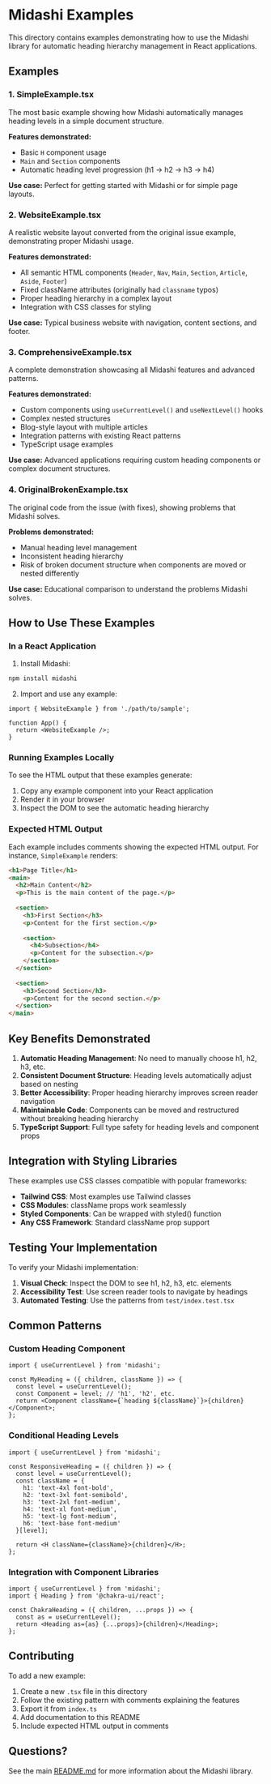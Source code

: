 # Midashi Examples

This directory contains examples demonstrating how to use the Midashi library for automatic heading hierarchy management in React applications.

## Examples

### 1. SimpleExample.tsx
The most basic example showing how Midashi automatically manages heading levels in a simple document structure.

**Features demonstrated:**
- Basic `H` component usage
- `Main` and `Section` components
- Automatic heading level progression (h1 → h2 → h3 → h4)

**Use case:** Perfect for getting started with Midashi or for simple page layouts.

### 2. WebsiteExample.tsx
A realistic website layout converted from the original issue example, demonstrating proper Midashi usage.

**Features demonstrated:**
- All semantic HTML components (`Header`, `Nav`, `Main`, `Section`, `Article`, `Aside`, `Footer`)
- Fixed className attributes (originally had `classname` typos)
- Proper heading hierarchy in a complex layout
- Integration with CSS classes for styling

**Use case:** Typical business website with navigation, content sections, and footer.

### 3. ComprehensiveExample.tsx
A complete demonstration showcasing all Midashi features and advanced patterns.

**Features demonstrated:**
- Custom components using `useCurrentLevel()` and `useNextLevel()` hooks
- Complex nested structures
- Blog-style layout with multiple articles
- Integration patterns with existing React patterns
- TypeScript usage examples

**Use case:** Advanced applications requiring custom heading components or complex document structures.

### 4. OriginalBrokenExample.tsx
The original code from the issue (with fixes), showing problems that Midashi solves.

**Problems demonstrated:**
- Manual heading level management
- Inconsistent heading hierarchy
- Risk of broken document structure when components are moved or nested differently

**Use case:** Educational comparison to understand the problems Midashi solves.

## How to Use These Examples

### In a React Application

1. Install Midashi:
```bash
npm install midashi
```

2. Import and use any example:
```tsx
import { WebsiteExample } from './path/to/sample';

function App() {
  return <WebsiteExample />;
}
```

### Running Examples Locally

To see the HTML output that these examples generate:

1. Copy any example component into your React application
2. Render it in your browser
3. Inspect the DOM to see the automatic heading hierarchy

### Expected HTML Output

Each example includes comments showing the expected HTML output. For instance, `SimpleExample` renders:

```html
<h1>Page Title</h1>
<main>
  <h2>Main Content</h2>
  <p>This is the main content of the page.</p>
  
  <section>
    <h3>First Section</h3>
    <p>Content for the first section.</p>
    
    <section>
      <h4>Subsection</h4>
      <p>Content for the subsection.</p>
    </section>
  </section>
  
  <section>
    <h3>Second Section</h3>
    <p>Content for the second section.</p>
  </section>
</main>
```

## Key Benefits Demonstrated

1. **Automatic Heading Management**: No need to manually choose h1, h2, h3, etc.
2. **Consistent Document Structure**: Heading levels automatically adjust based on nesting
3. **Better Accessibility**: Proper heading hierarchy improves screen reader navigation
4. **Maintainable Code**: Components can be moved and restructured without breaking heading hierarchy
5. **TypeScript Support**: Full type safety for heading levels and component props

## Integration with Styling Libraries

These examples use CSS classes compatible with popular frameworks:

- **Tailwind CSS**: Most examples use Tailwind classes
- **CSS Modules**: className props work seamlessly
- **Styled Components**: Can be wrapped with styled() function
- **Any CSS Framework**: Standard className prop support

## Testing Your Implementation

To verify your Midashi implementation:

1. **Visual Check**: Inspect the DOM to see h1, h2, h3, etc. elements
2. **Accessibility Test**: Use screen reader tools to navigate by headings
3. **Automated Testing**: Use the patterns from `test/index.test.tsx`

## Common Patterns

### Custom Heading Component
```tsx
import { useCurrentLevel } from 'midashi';

const MyHeading = ({ children, className }) => {
  const level = useCurrentLevel();
  const Component = level; // 'h1', 'h2', etc.
  return <Component className={`heading ${className}`}>{children}</Component>;
};
```

### Conditional Heading Levels
```tsx
import { useCurrentLevel } from 'midashi';

const ResponsiveHeading = ({ children }) => {
  const level = useCurrentLevel();
  const className = {
    h1: 'text-4xl font-bold',
    h2: 'text-3xl font-semibold', 
    h3: 'text-2xl font-medium',
    h4: 'text-xl font-medium',
    h5: 'text-lg font-medium',
    h6: 'text-base font-medium'
  }[level];
  
  return <H className={className}>{children}</H>;
};
```

### Integration with Component Libraries
```tsx
import { useCurrentLevel } from 'midashi';
import { Heading } from '@chakra-ui/react';

const ChakraHeading = ({ children, ...props }) => {
  const as = useCurrentLevel();
  return <Heading as={as} {...props}>{children}</Heading>;
};
```

## Contributing

To add a new example:

1. Create a new `.tsx` file in this directory
2. Follow the existing pattern with comments explaining the features
3. Export it from `index.ts`
4. Add documentation to this README
5. Include expected HTML output in comments

## Questions?

See the main [README.md](../README.md) for more information about the Midashi library.